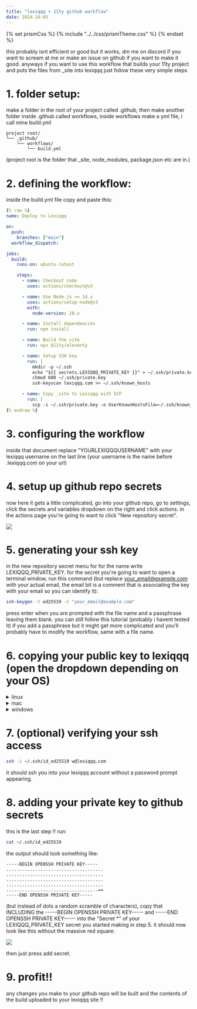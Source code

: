 ```yaml
---
title: "lexiqqq + 11ty github workflow"
date: 2024-10-03
---
```


{% set prismCss %} {% include "../../css/prismTheme.css" %} {% endset %}
<style>
    {{ prismCss | cssmin | safe }}
</style>

this probably isnt efficient or good but it works, dm me on discord if you want to scream at me or make an issue on github if you want to make it good. anyways if you want to use this workflow that builds your 11ty project and puts the files from _site into lexiqqq just follow these very simple steps

# 1. folder setup:

make a folder in the root of your project called .github, then make another folder inside .github called workflows, inside workflows make a yml file, i call mine build.yml

```
project root/
└── .github/
    └── workflows/
        └── build.yml
```

(project root is the folder that _site, node_modules, package.json etc are in.)

# 2. defining the workflow:

inside the build.yml file copy and paste this:

```yml
{% raw %}
name: Deploy to Lexiqqq

on:
  push:
    branches: ["main"]
  workflow_dispatch:

jobs:
  build:
    runs-on: ubuntu-latest

    steps:
      - name: Checkout code
        uses: actions/checkout@v3

      - name: Use Node.js >= 14.x
        uses: actions/setup-node@v3
        with:
          node-version: 20.x

      - name: Install dependencies
        run: npm install

      - name: Build the site
        run: npx @11ty/eleventy

      - name: Setup SSH key
        run: |
          mkdir -p ~/.ssh
          echo "${{ secrets.LEXIQQQ_PRIVATE_KEY }}" > ~/.ssh/private.key
          chmod 600 ~/.ssh/private.key
          ssh-keyscan lexiqqq.com >> ~/.ssh/known_hosts

      - name: Copy _site to Lexiqqq with SCP
        run: |
          scp -i ~/.ssh/private.key -o UserKnownHostsFile=~/.ssh/known_hosts -o StrictHostKeyChecking=no -r _site/* YOURLEXIQQQUSERNAME@lexiqqq.com:/home/YOURLEXIQQQUSERNAME/public_html/
{% endraw %}
```

# 3. configuring the workflow

inside that document replace "YOURLEXIQQQUSERNAME" with your lexiqqq username on the last line (your username is the name before .lexiqqq.com on your url)

# 4. setup up github repo secrets

now here it gets a little complicated, go into your github repo, go to settings, click the secrets and variables dropdown on the right and click actions. in the actions page you're going to want to click "New repository secret".

![](https://i.imgur.com/3JxV4Eq.png)

# 5. generating your ssh key

in the new repository secret menu for for the name write LEXIQQQ_PRIVATE_KEY. for the secret you're going to want to open a terminal window, run this command (but replace your_email@example.com with your actual email, the email bit is a comment that is associating the key with your email so you can identify it):

```bash
ssh-keygen -t ed25519 -C "your_email@example.com"
```

press enter when you are prompted with the file name and a passphrase leaving them blank. you can still follow this tutorial (probably i havent tested it) if you add a passphrase but it might get more complicated and you'll probably have to modify the workflow, same with a file name. 


# 6. copying your public key to lexiqqq (open the dropdown depending on your OS)

<details>
<summary><p style="display: inline;">linux</p></summary>

run this command that copies your public key (specified with the .pub) to your lexiqqq server, make sure to add your lexiqqq username instead of just leaving it as "YOURLEXIQQQUSERNAME" before running this command!

```bash
ssh-copy-id -i ~/.ssh/id_ed25519.pub YOURLEXIQQQUSERNAME@lexiqqq.com
```

</details>

<details>
<summary><p style="display: inline;">mac</p></summary>

if you're on mac you may need to run this first:

```bash
brew install ssh-copy-id
```

then run this command which copies your public key (specified with the .pub) to your lexiqqq server, make sure to add your lexiqqq username instead of just leaving it as "YOURLEXIQQQUSERNAME" before running this command!

```bash
ssh-copy-id -i ~/.ssh/id_ed25519.pub YOURLEXIQQQUSERNAME@lexiqqq.com
```

(this is untested, if youre on mac and this works please tell me!! if this doesnt work just use the windows option it should work universally)

</details>

<details>
<summary><p style="display: inline;">windows</p></summary>

run this in a terminal and copy its output:

```bash
cat ~/.ssh/id_ed25519.pub
```

what you copied should look something like this:

```
ssh-ed25519 AAAAC3NzaC1lZDI1NTE5AAAAIDbKm9EjflQkNtlb7vTud7XmMfObOlTFOupKtFHzrjJk your_email@example.com
```

next ssh into lexiqqq in a terminal with this command:

```bash
ssh YOUR_USERNAME@lexiqqq.com
```

this should prompt you to enter your lexiqqq password, do it.

once you've logged run this:

```bash
mkdir -p ~/.ssh
```

then run

```bash
echo "YOUR_SSH_KEY" >> ~/.ssh/authorized_keys
```

(copy and paste the ssh key that you just copied to your clipboard into the YOUR_SSH_KEY spot)

then run 

```bash
chmod 600 ~/.ssh/authorized_keys
```

and 

```bash
chmod 700 ~/.ssh
```

this is giving authorized_keys read and write permissions and giving the ssh directory read, write and execute permissions.
</details>

# 7. (optional) verifying your ssh access

```bash
ssh -i ~/.ssh/id_ed25519 w@lexiqqq.com
```

it should ssh you into your lexiqqq account without a password prompt appearing.

# 8. adding your private key to github secrets

this is the last step !! run:

```bash
cat ~/.ssh/id_ed25519
```

the output should look something like:

```
-----BEGIN OPENSSH PRIVATE KEY-----
.....................................
.....................................
.....................................
.....................................
...................................==
-----END OPENSSH PRIVATE KEY-----
```

(but instead of dots a random scramble of characters), copy that INCLUDING the -----BEGIN OPENSSH PRIVATE KEY----- and -----END OPENSSH PRIVATE KEY----- into the "Secret *" of your LEXIQQQ_PRIVATE_KEY secret you started making in step 5. it should now look like this without the massive red square:

![](https://i.imgur.com/tpaisrn.png)

then just press add secret.

# 9. profit!!

any changes you make to your github repo will be built and the contents of the build uploaded to your lexiqqq site !!